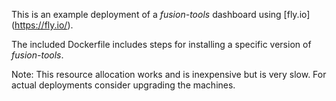 This is an example deployment of a *fusion-tools* dashboard using [fly.io] (https://fly.io/).

The included Dockerfile includes steps for installing a specific version of *fusion-tools*.

Note: This resource allocation works and is inexpensive but is very slow. For actual deployments consider upgrading the machines.



